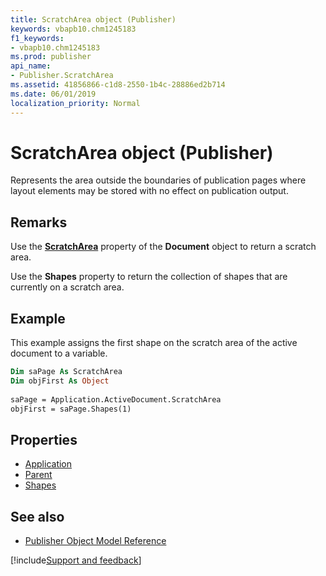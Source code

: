 ```yaml
---
title: ScratchArea object (Publisher)
keywords: vbapb10.chm1245183
f1_keywords:
- vbapb10.chm1245183
ms.prod: publisher
api_name:
- Publisher.ScratchArea
ms.assetid: 41856866-c1d8-2550-1b4c-28886ed2b714
ms.date: 06/01/2019
localization_priority: Normal
---
```



# ScratchArea object (Publisher)

Represents the area outside the boundaries of publication pages where layout elements may be stored with no effect on publication output.
 
## Remarks

Use the **[ScratchArea](Publisher.Document.ScratchArea.md)** property of the **Document** object to return a scratch area. 

Use the **Shapes** property to return the collection of shapes that are currently on a scratch area.

## Example
 
This example assigns the first shape on the scratch area of the active document to a variable.
 
```vb
Dim saPage As ScratchArea 
Dim objFirst As Object 
 
saPage = Application.ActiveDocument.ScratchArea 
objFirst = saPage.Shapes(1)
```


## Properties

- [Application](Publisher.ScratchArea.Application.md)
- [Parent](Publisher.ScratchArea.Parent.md)
- [Shapes](Publisher.ScratchArea.Shapes.md)


## See also

- [Publisher Object Model Reference](overview/publisher/object-model.md)

[!include[Support and feedback](~/includes/feedback-boilerplate.md)]